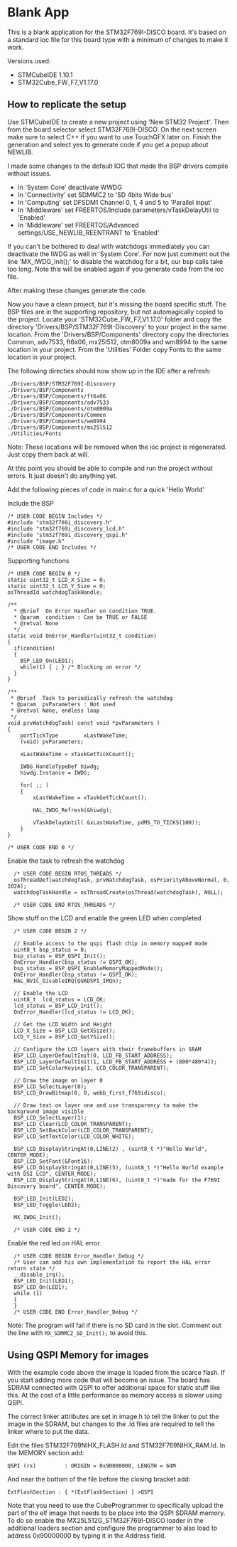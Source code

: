 Blank App
===

This is a blank application for the STM32F769I-DISCO board. It's based on a standard
ioc file for this board type with a minimum of changes to make it work.

Versions used:
 * STMCubeIDE 1.10.1
 * STM32Cube_FW_F7_V1.17.0
 
 How to replicate the setup
 ---
 
 Use STMCubeIDE to create a new project using 'New STM32 Project'. Then from the
 board selector select STM32F769I-DISCO.
 On the next screen make sure to select C++ if you want to use TouchGFX later on.
 Finish the generation and select yes to generate code if you get a popup about NEWLIB.
 
 I made some changes to the default IOC that made the BSP drivers compile without issues.
 * In 'System Core' deactivate WWDG
 * In 'Connectivity' set SDMMC2 to 'SD 4bits Wide bus'
 * In 'Computing' set DFSDM1 Channel 0, 1, 4 and 5 to 'Parallel input'
 * In 'Middleware' set FREERTOS/Include parameters/vTaskDelayUtil to 'Enabled'
 * In 'Middleware' set FREERTOS/Advanced settings/USE_NEWLIB_REENTRANT to 'Enabled'
 
 If you can't be bothered to deal with watchdogs immediately you can deactivate 
 the IWDG as well in 'System Core'. For now just comment out the line
 'MX_IWDG_Init();' to disable the watchdog for a bit, our bsp calls take too long.
 Note this will be enabled again if you generate code from the ioc file.
 
 After making these changes generate the code. 
 
 Now you have a clean project, but it's missing the board specific stuff. The
 BSP files are in the supporting repository, but not automagically copied to the project.
 Locate your 'STM32Cube_FW_F7_V1.17.0' folder and copy the directory
'Drivers/BSP/STM32F769I-Discovery' to your project in the same location. 
From the 'Drivers/BSP/Components' directory copy the directories Common, adv7533,
 ft6x06, mx25l512, otm8009a and wm8994 to the same location in your project.
From the 'Utilities' Folder copy Fonts to the same location in your project.

The following directies should now show up in the IDE after a refresh:
```
./Drivers/BSP/STM32F769I-Discovery
./Drivers/BSP/Components
./Drivers/BSP/Components/ft6x06
./Drivers/BSP/Components/adv7533
./Drivers/BSP/Components/otm8009a
./Drivers/BSP/Components/Common
./Drivers/BSP/Components/wm8994
./Drivers/BSP/Components/mx25l512
./Utilities/Fonts
``` 
 
 Note: These locations will be removed when the ioc project is regenerated. Just copy them back at will.
 
 At this point you should be able to compile and run the project without errors. 
 It just doesn't do anything yet.
 
  
Add the following pieces of code in main.c for a quick 'Hello World'

Include the BSP
```
/* USER CODE BEGIN Includes */
#include "stm32f769i_discovery.h"
#include "stm32f769i_discovery_lcd.h"
#include "stm32f769i_discovery_qspi.h"
#include "image.h"
/* USER CODE END Includes */
```

Supporting functions
```
/* USER CODE BEGIN 0 */
static uint32_t LCD_X_Size = 0;
static uint32_t LCD_Y_Size = 0;
osThreadId watchdogTaskHandle;

/**
  * @brief  On Error Handler on condition TRUE.
  * @param  condition : Can be TRUE or FALSE
  * @retval None
  */
static void OnError_Handler(uint32_t condition)
{
  if(condition)
  {
    BSP_LED_On(LED1);
    while(1) { ; } /* Blocking on error */
  }
}

/**
 * @brief  Task to periodically refresh the watchdog
 * @param  pvParameters : Not used
 * @retval None, endless loop
 */
void prvWatchdogTask( const void *pvParameters )
{
    portTickType        xLastWakeTime;
    (void) pvParameters;

    xLastWakeTime = xTaskGetTickCount();

    IWDG_HandleTypeDef hiwdg;
    hiwdg.Instance = IWDG;

    for( ;; )
    {
        xLastWakeTime = xTaskGetTickCount();

        HAL_IWDG_Refresh(&hiwdg);

        vTaskDelayUntil( &xLastWakeTime, pdMS_TO_TICKS(100));
    }
}

/* USER CODE END 0 */
```

Enable the task to refresh the watchdog
```
  /* USER CODE BEGIN RTOS_THREADS */
  osThreadDef(watchdogTask, prvWatchdogTask, osPriorityAboveNormal, 0, 1024);
  watchdogTaskHandle = osThreadCreate(osThread(watchdogTask), NULL);

  /* USER CODE END RTOS_THREADS */
```

Show stuff on the LCD and enable the green LED when completed
```
  /* USER CODE BEGIN 2 */
  
  // Enable access to the qspi flash chip in memory mapped mode
  uint8_t bsp_status = 0;
  bsp_status = BSP_QSPI_Init();
  OnError_Handler(bsp_status != QSPI_OK);
  bsp_status = BSP_QSPI_EnableMemoryMappedMode();
  OnError_Handler(bsp_status != QSPI_OK);
  HAL_NVIC_DisableIRQ(QUADSPI_IRQn);

  // Enable the LCD
  uint8_t  lcd_status = LCD_OK;
  lcd_status = BSP_LCD_Init();
  OnError_Handler(lcd_status != LCD_OK);

  // Get the LCD Width and Height
  LCD_X_Size = BSP_LCD_GetXSize();
  LCD_Y_Size = BSP_LCD_GetYSize();

  // Configure the LCD layers with their framebuffers in SRAM
  BSP_LCD_LayerDefaultInit(0, LCD_FB_START_ADDRESS);
  BSP_LCD_LayerDefaultInit(1, LCD_FB_START_ADDRESS + (800*480*4));
  BSP_LCD_SetColorKeying(1, LCD_COLOR_TRANSPARENT);

  // Draw the image on layer 0
  BSP_LCD_SelectLayer(0);
  BSP_LCD_DrawBitmap(0, 0, webb_first_f769idisco);

  // Draw text on layer one and use transparency to make the background image visible
  BSP_LCD_SelectLayer(1);
  BSP_LCD_Clear(LCD_COLOR_TRANSPARENT);
  BSP_LCD_SetBackColor(LCD_COLOR_TRANSPARENT);
  BSP_LCD_SetTextColor(LCD_COLOR_WHITE);

  BSP_LCD_DisplayStringAt(0,LINE(2) , (uint8_t *)"Hello World", CENTER_MODE);
  BSP_LCD_SetFont(&Font16);
  BSP_LCD_DisplayStringAt(0,LINE(5), (uint8_t *)"Hello World example with DSI LCD", CENTER_MODE);
  BSP_LCD_DisplayStringAt(0,LINE(6), (uint8_t *)"made for the F769I Discovery board", CENTER_MODE);

  BSP_LED_Init(LED2);
  BSP_LED_Toggle(LED2);

  MX_IWDG_Init();

  /* USER CODE END 2 */
```

Enable the red led on HAL error.
```
  /* USER CODE BEGIN Error_Handler_Debug */
  /* User can add his own implementation to report the HAL error return state */
  __disable_irq();
  BSP_LED_Init(LED1);
  BSP_LED_On(LED1);
  while (1)
  {
  }
  /* USER CODE END Error_Handler_Debug */
```

Note: The program will fail if there is no SD card in the slot. Comment out the line with `MX_SDMMC2_SD_Init();` to avoid this.

Using QSPI Memory for images
---

With the example code above the image is loaded from the scarce flash. If you start
adding more code that will become an issue. The board has SDRAM connected with 
QSPI to offer additional space for static stuff like this. At the cost of
a little performance as memory access is slower using QSPI.

The correct linker attributes are set in image.h to tell the linker to put the
image in the SDRAM, but changes to the .ld files are required to tell the
linker where to put the data.

Edit the files STM32F769NIHX_FLASH.ld and STM32F769NIHX_RAM.ld. In the MEMORY 
section add:

```
QSPI (rx)         : ORIGIN = 0x90000000, LENGTH = 64M
```

And near the bottom of the file before the closing bracket add:

```
ExtFlashSection : { *(ExtFlashSection) } >QSPI
```

Note that you need to use the CubeProgrammer to specifically upload the part of the
elf image that needs to be place into the QSPI SDRAM memory. To do so enable the
MX25L512G_STM32F769I-DISCO loader in the additional loaders section and configure
the programmer to also load to address 0x90000000 by typing it in the Address field.

 
